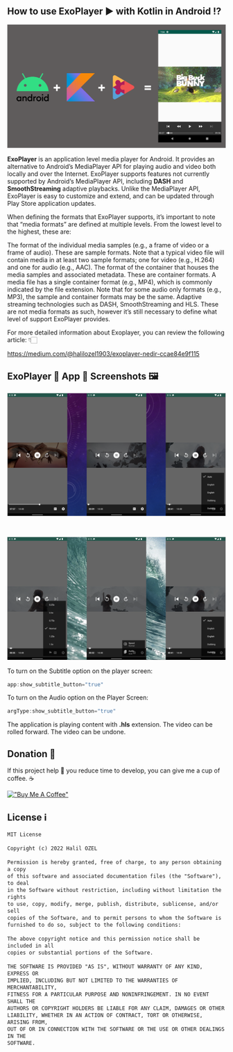 ## How to use ExoPlayer ▶️ with Kotlin in Android ⁉️

![ExoPlayer](exoplayer.png)

**ExoPlayer** is an application level media player for Android. It provides an alternative to Android’s MediaPlayer API for playing audio and video both locally and over the Internet. ExoPlayer supports features not currently supported by Android’s MediaPlayer API, including **DASH** and **SmoothStreaming** adaptive playbacks. Unlike the MediaPlayer API, ExoPlayer is easy to customize and extend, and can be updated through Play Store application updates.

When defining the formats that ExoPlayer supports, it’s important to note that “media formats” are defined at multiple levels. From the lowest level to the highest, these are:

The format of the individual media samples (e.g., a frame of video or a frame of audio). These are sample formats. Note that a typical video file will contain media in at least two sample formats; one for video (e.g., H.264) and one for audio (e.g., AAC).
The format of the container that houses the media samples and associated metadata. These are container formats. A media file has a single container format (e.g., MP4), which is commonly indicated by the file extension. Note that for some audio only formats (e.g., MP3), the sample and container formats may be the same.
Adaptive streaming technologies such as DASH, SmoothStreaming and HLS. These are not media formats as such, however it’s still necessary to define what level of support ExoPlayer provides.

For more detailed information about Exoplayer, you can review the following article: 👇🏻

https://medium.com/@halilozel1903/exoplayer-nedir-ccae84e9f115

## ExoPlayer 🎥 App 📱 Screenshots 🖼

![ExoPlayer](screen_1.png)

<br>

![ExoPlayer](screen_2.png)

To turn on the Subtitle option on the player screen:

```kotlin 
app:show_subtitle_button="true"
```

To turn on the Audio option on the Player Screen:

```kotlin 
argType:show_subtitle_button="true"
```

The application is playing content with **.hls** extension. The video can be rolled forward. The video can be undone.

## Donation 💸

If this project help 💁 you reduce time to develop, you can give me a cup of coffee. ☕

[!["Buy Me A Coffee"](https://www.buymeacoffee.com/assets/img/custom_images/orange_img.png)](https://www.buymeacoffee.com/halilozel)

## License ℹ️
```
MIT License

Copyright (c) 2022 Halil OZEL

Permission is hereby granted, free of charge, to any person obtaining a copy
of this software and associated documentation files (the "Software"), to deal
in the Software without restriction, including without limitation the rights
to use, copy, modify, merge, publish, distribute, sublicense, and/or sell
copies of the Software, and to permit persons to whom the Software is
furnished to do so, subject to the following conditions:

The above copyright notice and this permission notice shall be included in all
copies or substantial portions of the Software.

THE SOFTWARE IS PROVIDED "AS IS", WITHOUT WARRANTY OF ANY KIND, EXPRESS OR
IMPLIED, INCLUDING BUT NOT LIMITED TO THE WARRANTIES OF MERCHANTABILITY,
FITNESS FOR A PARTICULAR PURPOSE AND NONINFRINGEMENT. IN NO EVENT SHALL THE
AUTHORS OR COPYRIGHT HOLDERS BE LIABLE FOR ANY CLAIM, DAMAGES OR OTHER
LIABILITY, WHETHER IN AN ACTION OF CONTRACT, TORT OR OTHERWISE, ARISING FROM,
OUT OF OR IN CONNECTION WITH THE SOFTWARE OR THE USE OR OTHER DEALINGS IN THE
SOFTWARE.
```
